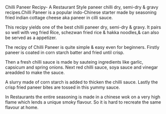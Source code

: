 Chilli Paneer Recipy- A Restaurant Style paneer chilli dry, semi-dry & gravy recipes.Chilli Paneer is a popular indo-Chinese starter made by seasoning fried indian cottage cheese aka paneer in cilli sauce.

This recipy yields one of the best chilli paneer dry, semi-dry & gravy. It pairs so well with veg fried Rice, schezwan fried rice & hakka noodles,& can also be served as a appetizer.

The recipy of Chilli Paneer is quite simple & easy even for beginners. Firstly paneer is coated in corn starch batter and fried until crisp.

Then a fresh chilli sauce is made by sauteing ingredients like garlic, capsicum and spring onions. Next red chilli sauce, soya sauce and vinegar areadded to make the sauce.

A slurry made of corn starch is added to thicken the chilli sauce. Lastly the crisp fried paneer bites are tossed in this yummy sauce.

In Restaurants the entire seasoning is made in a chinese wok on a very high flame which lends a unique smoky flavour. So it is hard to recreate the same flavour at home.